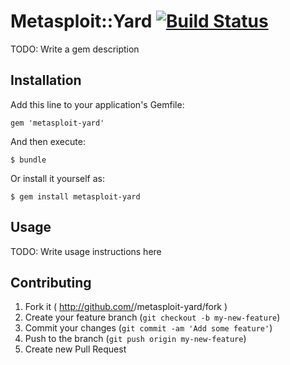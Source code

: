 # Metasploit::Yard [![Build Status](https://travis-ci.org/rapid7/metasploit-yard.svg?branch=master)](https://travis-ci.org/rapid7/metasploit-yard)

TODO: Write a gem description

## Installation

Add this line to your application's Gemfile:

    gem 'metasploit-yard'

And then execute:

    $ bundle

Or install it yourself as:

    $ gem install metasploit-yard

## Usage

TODO: Write usage instructions here

## Contributing

1. Fork it ( http://github.com/<my-github-username>/metasploit-yard/fork )
2. Create your feature branch (`git checkout -b my-new-feature`)
3. Commit your changes (`git commit -am 'Add some feature'`)
4. Push to the branch (`git push origin my-new-feature`)
5. Create new Pull Request
